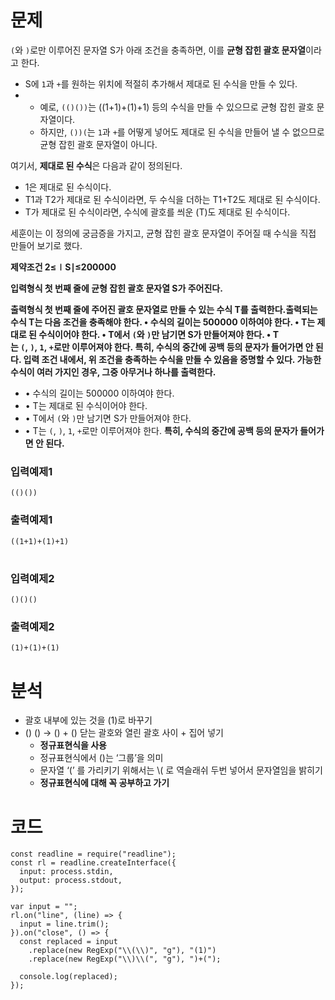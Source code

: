 # 문제

`(`와 `)`로만 이루어진 문자열 S가 아래 조건을 충족하면, 이를 **균형 잡힌 괄호 문자열**이라고 한다.

- S에 `1`과 `+`를 원하는 위치에 적절히 추가해서 제대로 된 수식을 만들 수 있다.
- - 예로, `(()())`는 ((1+1)+(1)+1) 등의 수식을 만들 수 있으므로 균형 잡힌 괄호 문자열이다.
  - 하지만, `())(`는 `1`과 `+`를 어떻게 넣어도 제대로 된 수식을 만들어 낼 수 없으므로 균형 잡힌 괄호 문자열이 아니다.

여기서, **제대로 된 수식**은 다음과 같이 정의된다.

- 1은 제대로 된 수식이다.
- T1과 T2가 제대로 된 수식이라면, 두 수식을 더하는 T1+T2도 제대로 된 수식이다.
- T가 제대로 된 수식이라면, 수식에 괄호를 씌운 (T)도 제대로 된 수식이다.

세훈이는 이 정의에 궁금증을 가지고, 균형 잡힌 괄호 문자열이 주어질 때 수식을 직접 만들어 보기로 했다.

**제약조건
2≤∣S∣≤200000**

**입력형식
첫 번째 줄에 균형 잡힌 괄호 문자열 S가 주어진다.**

**출력형식
첫 번째 줄에 주어진 괄호 문자열로 만들 수 있는 수식 T를 출력한다.출력되는 수식 T는 다음 조건을 충족해야 한다.
• 수식의 길이는 500000 이하여야 한다.
• T는 제대로 된 수식이어야 한다.
• T에서 `(`와 `)`만 남기면 S가 만들어져야 한다.
• T는 `(`, `)`, `1`, `+`로만 이루어져야 한다. 특히, 수식의 중간에 공백 등의 문자가 들어가면 안 된다.
입력 조건 내에서, 위 조건을 충족하는 수식을 만들 수 있음을 증명할 수 있다.
가능한 수식이 여러 가지인 경우, 그중 아무거나 하나를 출력한다.**

- • 수식의 길이는 500000 이하여야 한다.
- • T는 제대로 된 수식이어야 한다.
- • T에서 `(`와 `)`만 남기면 S가 만들어져야 한다.
- • T는 `(`, `)`, `1`, `+`로만 이루어져야 한다. **특히, 수식의 중간에 공백 등의 문자가 들어가면 안 된다.**

### **입력예제1**

```
(()())
```

### **출력예제1**

```
((1+1)+(1)+1)
```

#

### **입력예제2**

```
()()()
```

### **출력예제2**

```
(1)+(1)+(1)
```

# 분석

- 괄호 내부에 있는 것을 (1)로 바꾸기
- () () → () + () 닫는 괄호와 열린 괄호 사이 + 집어 넣기
  - **정규표현식을 사용**
  - 정규표현식에서 ()는 ‘그룹’을 의미
  - 문자열 ‘(’ 를 가리키기 위해서는 \\( 로 역슬래쉬 두번 넣어서 문자열임을 밝히기
  - **정규표현식에 대해 꼭 공부하고 가기**

# 코드

```tsx
const readline = require("readline");
const rl = readline.createInterface({
  input: process.stdin,
  output: process.stdout,
});

var input = "";
rl.on("line", (line) => {
  input = line.trim();
}).on("close", () => {
  const replaced = input
    .replace(new RegExp("\\(\\)", "g"), "(1)")
    .replace(new RegExp("\\)\\(", "g"), ")+(");

  console.log(replaced);
});
```
